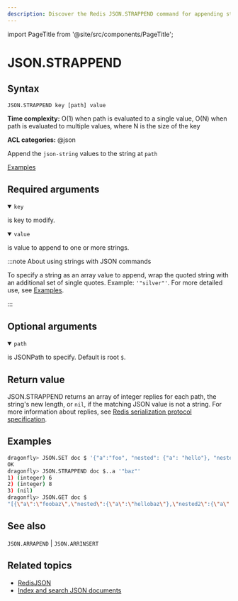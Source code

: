 ```yaml
---
description: Discover the Redis JSON.STRAPPEND command for appending strings in a JSON document.
---
```

import PageTitle from '@site/src/components/PageTitle';

# JSON.STRAPPEND

<PageTitle title="Redis JSON.STRAPPEND Command (Documentation) | Dragonfly" />

## Syntax

    JSON.STRAPPEND key [path] value

**Time complexity:** O(1) when path is evaluated to a single value, O(N) when path is evaluated to multiple values, where N is the size of the key

**ACL categories:** @json

Append the `json-string` values to the string at `path`

[Examples](#examples)

## Required arguments

<details open><summary><code>key</code></summary> 

is key to modify.
</details>

<details open><summary><code>value</code></summary> 

is value to append to one or more strings. 

:::note About using strings with JSON commands

To specify a string as an array value to append, wrap the quoted string with an additional set of single quotes. Example: `'"silver"'`. For more detailed use, see [Examples](#examples).

:::
</details>

## Optional arguments

<details open><summary><code>path</code></summary> 

is JSONPath to specify. Default is root `$`.
</details>

## Return value 

JSON.STRAPPEND returns an array of integer replies for each path, the string's new length, or `nil`, if the matching JSON value is not a string.
For more information about replies, see [Redis serialization protocol specification](https://redis.io/docs/reference/protocol-spec). 

## Examples

``` bash
dragonfly> JSON.SET doc $ '{"a":"foo", "nested": {"a": "hello"}, "nested2": {"a": 31}}'
OK
dragonfly> JSON.STRAPPEND doc $..a '"baz"'
1) (integer) 6
2) (integer) 8
3) (nil)
dragonfly> JSON.GET doc $
"[{\"a\":\"foobaz\",\"nested\":{\"a\":\"hellobaz\"},\"nested2\":{\"a\":31}}]"
```

## See also

`JSON.ARRAPEND` | `JSON.ARRINSERT` 

## Related topics

* [RedisJSON](https://redis.io/docs/stack/json)
* [Index and search JSON documents](https://redis.io/docs/stack/search/indexing_json)

